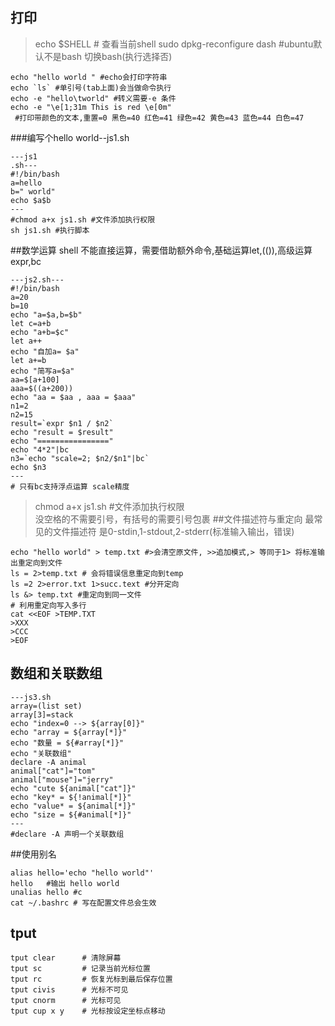 ## 打印
>echo $SHELL # 查看当前shell
>sudo dpkg-reconfigure dash  #ubuntu默认不是bash 切换bash(执行选择否)
```
echo "hello world " #echo会打印字符串
echo `ls` #单引号(tab上面)会当做命令执行
echo -e "hello\tworld" #转义需要-e 条件
echo -e "\e[1;31m This is red \e[0m" 
 #打印带颜色的文本,重置=0 黑色=40 红色=41 绿色=42 黄色=43 蓝色=44 白色=47
```
###编写个hello world--js1.sh
```
---js1
.sh---
#!/bin/bash
a=hello
b=" world"
echo $a$b
---
#chmod a+x js1.sh #文件添加执行权限
sh js1.sh #执行脚本
```
##数学运算
shell 不能直接运算，需要借助额外命令,基础运算let,(()),高级运算expr,bc
```
---js2.sh---
#!/bin/bash
a=20
b=10
echo "a=$a,b=$b"
let c=a+b
echo "a+b=$c"
let a++
echo "自加a= $a"
let a+=b
echo "简写a=$a"
aa=$[a+100]
aaa=$((a+200))
echo "aa = $aa , aaa = $aaa"
n1=2
n2=15
result=`expr $n1 / $n2`
echo "result = $result"
echo "================"
echo "4*2"|bc
n3=`echo "scale=2; $n2/$n1"|bc`
echo $n3
---
# 只有bc支持浮点运算 scale精度
```
>chmod a+x js1.sh #文件添加执行权限<br/>
>没空格的不需要引号，有括号的需要引号包裹
##文件描述符与重定向
>最常见的文件描述符 是0-stdin,1-stdout,2-stderr(标准输入输出，错误)
```
echo "hello world" > temp.txt #>会清空原文件, >>追加模式,> 等同于1> 将标准输出重定向到文件
ls = 2>temp.txt # 会将错误信息重定向到temp
ls =2 2>error.txt 1>succ.text #分开定向
ls &> temp.txt #重定向到同一文件
# 利用重定向写入多行
cat <<EOF >TEMP.TXT
>XXX
>CCC
>EOF
```
## 数组和关联数组
```
---js3.sh
array=(list set)
array[3]=stack
echo "index=0 --> ${array[0]}"
echo "array = ${array[*]}"
echo "数量 = ${#array[*]}"
echo "关联数组"
declare -A animal
animal["cat"]="tom"
animal["mouse"]="jerry"
echo "cute ${animal["cat"]}"
echo "key* = ${!animal[*]}"
echo "value* = ${animal[*]}"
echo "size = ${#animal[*]}"
---
#declare -A 声明一个关联数组 
```
##使用别名
```
alias hello='echo "hello world"' 
hello   #输出 hello world
unalias hello #c 
cat ~/.bashrc # 写在配置文件总会生效
```
## tput 
```
tput clear      # 清除屏幕
tput sc         # 记录当前光标位置
tput rc         # 恢复光标到最后保存位置
tput civis      # 光标不可见
tput cnorm      # 光标可见
tput cup x y    # 光标按设定坐标点移动
```


